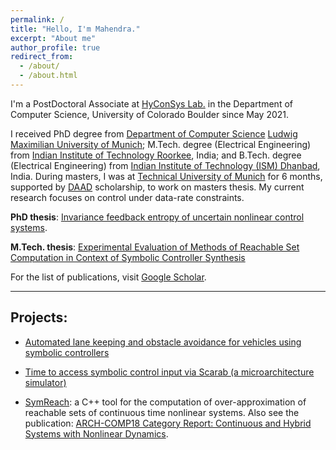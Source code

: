```yaml
---
permalink: /
title: "Hello, I'm Mahendra."
excerpt: "About me"
author_profile: true
redirect_from: 
  - /about/
  - /about.html
---
```


I'm a PostDoctoral Associate at [HyConSys Lab.](https://www.hyconsys.com/members/mahendra/) in the Department of Computer Science, University of Colorado Boulder since May 2021. 

I received PhD degree from [Department of Computer Science](https://www.ifi.uni-muenchen.de/index.html) [Ludwig Maximilian University of Munich](https://www.lmu.de/en/index.html); M.Tech. degree (Electrical Engineering) from [Indian Institute of Technology Roorkee](https://www.iitr.ac.in/), India; and B.Tech. degree (Electrical Engineering) from [Indian Institute of Technology (ISM) Dhanbad](https://www.iitism.ac.in/iitismnew/), India. During masters, I was at [Technical University of Munich](https://www.tum.de/en/) for 6 months, supported by [DAAD](https://www.daad.de/en/) scholarship, to work on masters thesis. My current research focuses on control under data-rate constraints. 

**PhD thesis**: [Invariance feedback entropy of uncertain nonlinear control systems](https://edoc.ub.uni-muenchen.de/28710/1/Tomar_Mahendra_Singh.pdf). 

**M.Tech. thesis**: [Experimental Evaluation of Methods of Reachable Set Computation in Context of Symbolic Controller Synthesis](http://mahendrasinghtomar.github.io/files/MTech_thesis_MahendraSinghTomar.pdf)

For the list of publications, visit [Google Scholar](https://scholar.google.com/citations?user=EvhDPWoAAAAJ&hl=en).

---

## Projects:

* [Automated lane keeping and obstacle avoidance for vehicles using symbolic controllers](https://github.com/mahendrasinghtomar/Vehicle_LaneKeeping_SymbolicControl)

* [Time to access symbolic control input via Scarab (a microarchitecture simulator)](https://github.com/mahendrasinghtomar/Symbolic_Controller_Access_time_via_microarchitecture_Simulator)

* [SymReach](https://github.com/mahendrasinghtomar/SymReach): a C++ tool for the computation of over-approximation of reachable sets of continuous time nonlinear systems. Also see the publication: [ARCH-COMP18 Category Report:
Continuous and Hybrid Systems with Nonlinear Dynamics](https://easychair.org/publications/open/gjfh).